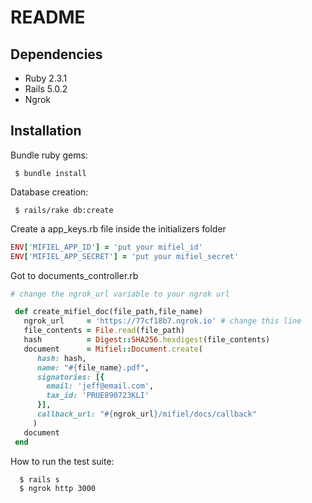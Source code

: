 # README

## Dependencies
  * Ruby 2.3.1
  * Rails 5.0.2
  * Ngrok

## Installation

Bundle ruby gems:
```
 $ bundle install
```  
Database creation:
```
 $ rails/rake db:create
```
Create a app_keys.rb file inside the initializers folder
``` ruby
ENV['MIFIEL_APP_ID'] = 'put your mifiel_id'
ENV['MIFIEL_APP_SECRET'] = 'put your mifiel_secret'
```
Got to documents_controller.rb
```ruby
# change the ngrok_url variable to your ngrok url 

 def create_mifiel_doc(file_path,file_name)
   ngrok_url     = 'https://77cf18b7.ngrok.io' # change this line
   file_contents = File.read(file_path)
   hash          = Digest::SHA256.hexdigest(file_contents)
   document      = Mifiel::Document.create(
      hash: hash,
      name: "#{file_name}.pdf",
      signatories: [{
        email: 'jeff@email.com',
        tax_id: 'PRUE890723KLI'
      }],
      callback_url: "#{ngrok_url}/mifiel/docs/callback"
     )
   document
 end
```
How to run the test suite:
```
  $ rails s  
  $ ngrok http 3000
```  


